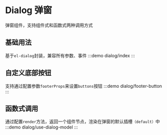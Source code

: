 # Dialog 弹窗
弹窗组件，支持组件式和函数式两种调用方式
## 基础用法
基于`el-dialog`封装，兼容所有参数、事件
:::demo
dialog/index
:::

## 自定义底部按钮
支持通过配置参数`footerProps`来设置`buttons`按钮
:::demo
dialog/footer-button
:::

## 函数式调用
通过配置`render`方法，返回一个组件节点，渲染在弹窗的默认插槽`（default）`中
:::demo
dialog/use-dialog-model
:::
